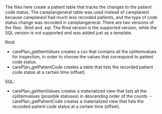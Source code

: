 The files here create a patient table that tracks the changes to the patient code status. The careplangeneral table was used instead of careplaneol because careplaneol had much less recorded patients, and the type of code status change was recorded in careplangeneral. There are two versions of the files: .Rmd and .sql. The Rmd version is the supported version, while the SQL version is not supported and was added just as a template.

Rmd:
  - carePlan_getItemValues creates a csv that contains all the cplitemvalues for inspection, in order to choose the values that correspond to patient code status.
  - carePlan_getPatientCode creates a table that lists the recorded patient code status at a certain time (offset).
 
SQL:
  - carePlan_getItemValues creates a materialized view that lists all the cplitemvalues (possible statuses) in descending order of the counts
  - carePlan_getPatientCode creates a materialized view that lists the recorded patient code status at a certain time (offset).
